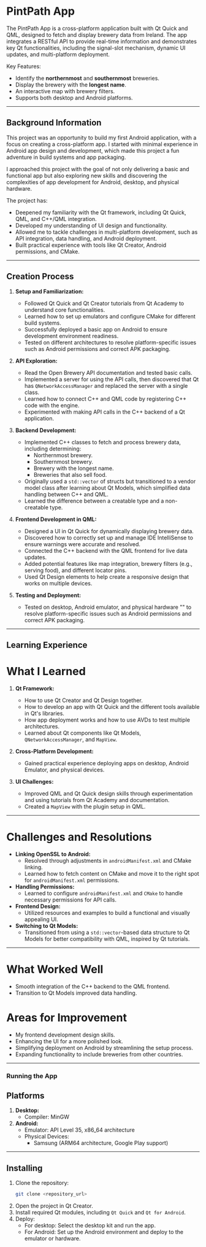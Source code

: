 # **PintPath App**

The PintPath App is a cross-platform application built with Qt Quick and QML, designed to fetch and display brewery data from Ireland. The app integrates a RESTful API to provide real-time information and demonstrates key Qt functionalities, including the signal-slot mechanism, dynamic UI updates, and multi-platform deployment.

Key Features:
- Identify the **northernmost** and **southernmost** breweries.
- Display the brewery with the **longest name**.
- An interactive map with brewery filters.
- Supports both desktop and Android platforms.

---

## **Background Information**
This project was an opportunity to build my first Android application, with a focus on creating a cross-platform app. I started with minimal experience in Android app design and development, which made this project a fun adventure in build systems and app packaging.

I approached this project with the goal of not only delivering a basic and functional app but also exploring new skills and discovering the complexities of app development for Android, desktop, and physical hardware.

The project has:
- Deepened my familiarity with the Qt framework, including Qt Quick, QML, and C++/QML integration.
- Developed my understanding of UI design and functionality.
- Allowed me to tackle challenges in multi-platform development, such as API integration, data handling, and Android deployment.
- Built practical experience with tools like Qt Creator, Android permissions, and CMake.

---

## **Creation Process**

1. **Setup and Familiarization:**
   - Followed Qt Quick and Qt Creator tutorials from Qt Academy to understand core functionalities.
   - Learned how to set up emulators and configure CMake for different build systems.
   - Successfully deployed a basic app on Android to ensure development environment readiness.
   - Tested on different architectures to resolve platform-specific issues such as Android permissions and correct APK packaging.

2. **API Exploration:**
   - Read the Open Brewery API documentation and tested basic calls.
   - Implemented a server for using the API calls, then discovered that Qt has `QNetworkAccessManager` and replaced the server with a single class.
   - Learned how to connect C++ and QML code by registering C++ code with the engine.
   - Experimented with making API calls in the C++ backend of a Qt application.

3. **Backend Development:**
   - Implemented C++ classes to fetch and process brewery data, including determining:
     - Northernmost brewery.
     - Southernmost brewery.
     - Brewery with the longest name.
     - Breweries that also sell food.
   - Originally used a `std::vector` of structs but transitioned to a vendor model class after learning about Qt Models, which simplified data handling between C++ and QML.
   - Learned the difference between a creatable type and a non-creatable type.

4. **Frontend Development in QML:**
   - Designed a UI in Qt Quick for dynamically displaying brewery data.
   - Discovered how to correctly set up and manage IDE IntelliSense to ensure warnings were accurate and resolved.
   - Connected the C++ backend with the QML frontend for live data updates.
   - Added potential features like map integration, brewery filters (e.g., serving food), and different locator pins.
   - Used Qt Design elements to help create a responsive design that works on multiple devices.

5. **Testing and Deployment:**
   - Tested on desktop, Android emulator, and physical hardware "" to resolve platform-specific issues such as Android permissions and correct APK packaging.

---

## **Learning Experience**

# **What I Learned**
1. **Qt Framework:**
   - How to use Qt Creator and Qt Design together.
   - How to develop an app with Qt Quick and the different tools available in Qt's libraries.
   - How app deployment works and how to use AVDs to test multiple architectures.
   - Learned about Qt components like Qt Models, `QNetworkAccessManager`, and `MapView`.
   
2. **Cross-Platform Development:**
   - Gained practical experience deploying apps on desktop, Android Emulator, and physical devices.

3. **UI Challenges:**
   - Improved QML and Qt Quick design skills through experimentation and using tutorials from Qt Academy and documentation.
   - Created a `MapView` with the plugin setup in QML.

---

# **Challenges and Resolutions**
- **Linking OpenSSL to Android:**
  - Resolved through adjustments in `androidManifest.xml` and CMake linking.
  - Learned how to fetch content on CMake and move it to the right spot for `androidManifest.xml` permissions.
- **Handling Permissions:**
  - Learned to configure `androidManifest.xml` and `CMake` to handle necessary permissions for API calls.
- **Frontend Design:**
  - Utilized resources and examples to build a functional and visually appealing UI.
- **Switching to Qt Models:**
  - Transitioned from using a `std::vector`-based data structure to Qt Models for better compatibility with QML, inspired by Qt tutorials.

---

# **What Worked Well**
- Smooth integration of the C++ backend to the QML frontend.
- Transition to Qt Models improved data handling.

# **Areas for Improvement**
- My frontend development design skills.
- Enhancing the UI for a more polished look.
- Simplifying deployment on Android by streamlining the setup process.
- Expanding functionality to include breweries from other countries.

---

### **Running the App**

## Platforms
1. **Desktop:**
   - Compiler: MinGW
2. **Android:**
   - Emulator: API Level 35, x86_64 architecture
   - Physical Devices:
     - Samsung (ARM64 architecture, Google Play support)

---
## Installing
1. Clone the repository:
   ```bash
   git clone <repository_url>
   ```
2. Open the project in Qt Creator.
3. Install required Qt modules, including `Qt Quick` and `Qt for Android`.
4. Deploy:
   - For desktop: Select the desktop kit and run the app.
   - For Android: Set up the Android environment and deploy to the emulator or hardware.
